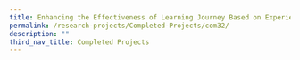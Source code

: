 ```yaml
---
title: Enhancing the Effectiveness of Learning Journey Based on Experiential Learning
permalink: /research-projects/Completed-Projects/com32/
description: ""
third_nav_title: Completed Projects
---
```

